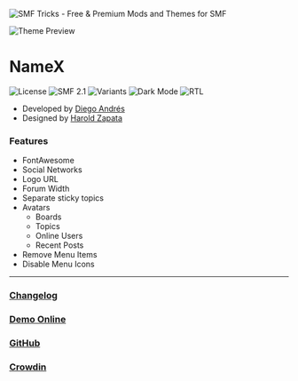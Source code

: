 ![SMF Tricks - Free & Premium Mods and Themes for SMF](https://smftricks.com/logos/logo.png)

![Theme Preview](https://i.imgur.com/Qa54RGZ.gif)

# NameX
![License](https://img.shields.io/badge/License-MIT-248049) ![SMF 2.1](https://img.shields.io/badge/SMF-2.1-3f73a0) ![Variants](https://img.shields.io/badge/Color%20Variants-Yes-6041a3) ![Dark Mode](https://img.shields.io/badge/Dark%20Mode-Yes-4d827f) ![RTL](https://img.shields.io/badge/RLT%20Support-Yes-bf9d73)

* Developed by [Diego Andrés](https://github.com/DiegoAndresCortes)
* Designed by [Harold Zapata](https://smftricks.com/index.php?action=profile;u=17)

### Features
- FontAwesome
- Social Networks
- Logo URL
- Forum Width
- Separate sticky topics
- Avatars
  - Boards
  - Topics
  - Online Users
  - Recent Posts
- Remove Menu Items
- Disable Menu Icons
---
### [Changelog](https://github.com/SMFTricks/NameX/blob/main/CHANGELOG.md)
### [Demo Online](http://demo21.smftricks.com/index.php?theme=4)
### [GitHub](https://github.com/SMFTricks/NameX)
### [Crowdin](https://crowdin.com/project/smf-theme-customs)